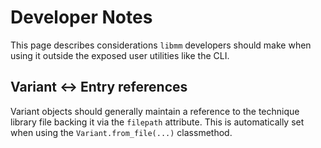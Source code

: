 # Developer Notes

This page describes considerations `libmm` developers should make when using it outside the exposed user utilities like the CLI.

## Variant <-> Entry references

Variant objects should generally maintain a reference to the technique library file backing it via the `filepath` attribute.
This is automatically set when using the `Variant.from_file(...)` classmethod.

